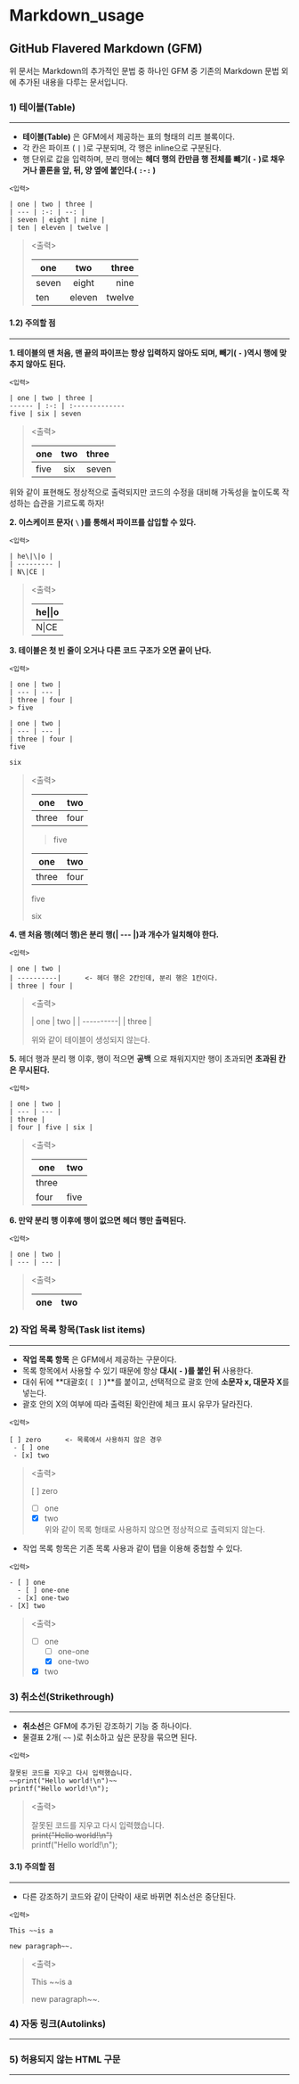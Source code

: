 Markdown_usage
===============


## **GitHub Flavered Markdown (GFM)**
위 문서는 Markdown의 추가적인 문법 중 하나인 GFM 중 기존의 Markdown 문법 외에 추가된 내용을 다루는 문서입니다.

### 1) **테이블(Table)**

---

- **테이블(Table)** 은 GFM에서 제공하는 표의 형태의 리프 블록이다.
- 각 칸은 파이프 ( `|` )로 구분되며, 각 행은 inline으로 구분된다.
- 행 단위로 값을 입력하며, 분리 행에는 **헤더 행의 칸만큼 행 전체를 뺴기( `-` )로 채우거나 콜론을 앞, 뒤, 양 옆에 붙인다.( `:-:` )**

```
<입력>

| one | two | three |
| --- | :-: | --: |
| seven | eight | nine |
| ten | eleven | twelve |

```
> <출력>
>
> | one | two | three |
> | --- | :-: | --: |
> | seven | eight | nine |
> | ten | eleven | twelve |

#### 1.2) **주의할 점**

---

**1. 테이블의 맨 처음, 맨 끝의 파이프는 항상 입력하지 않아도 되며, 빼기( `-` )역시 행에 맞추지 않아도 된다.**

```
<입력>

| one | two | three |
------ | :-: | :-------------
five | six | seven
```

> <출력>
>
> | one | two | three |
> ------ | :-: | :-------------
> five | six | seven

위와 같이 표현해도 정상적으로 출력되지만 코드의 수정을 대비해 가독성을 높이도록 작성하는 습관을 기르도록 하자!

**2. 이스케이프 문자( `\` )를 통해서 파이프를 삽입할 수 있다.**

```
<입력>

| he\|\|o |
| --------- |
| N\|CE |
```

> <출력>
>
> | he\|\|o |
> | --------- |
> | N\|CE |

**3. 테이블은 첫 빈 줄이 오거나 다른 코드 구조가 오면 끝이 난다.**

```
<입력>

| one | two |
| --- | --- |
| three | four |
> five

| one | two |
| --- | --- |
| three | four |
five

six
```

> <출력>
>
> | one | two |
> | --- | --- |
> | three | four |
>> five
> 
> | one | two |
> | --- | --- |
> | three | four |
> five
>
> six

**4. 맨 처음 행(헤더 행)은 분리 행(| --- |)과 개수가 일치해야 한다.**

```
<입력>

| one | two |
| ----------|      <- 헤더 행은 2칸인데, 분리 행은 1칸이다.
| three | four |
```

> <출력>
>
> | one | two |
> | ----------|
> | three |
> 
> 위와 같이 테이블이 생성되지 않는다.

**5.** 헤더 행과 분리 행 이후, 행이 적으면 **공백** 으로 채워지지만 행이 초과되면 **초과된 칸은 무시된다.**

```
<입력>

| one | two |
| --- | --- |
| three |
| four | five | six |
```

> <출력>
> 
> | one | two |
> | --- | --- |
> | three |
> | four | five | six |

**6. 만약 분리 행 이후에 행이 없으면 헤더 행만 출력된다.**
```
<입력>

| one | two |
| --- | --- |
```

> <출력>
> 
> | one | two |
> | --- | --- |
 

### 2) **작업 목록 항목(Task list items)**

---

- **작업 목록 항목** 은 GFM에서 제공하는 구문이다.
- 목록 항목에서 사용할 수 있기 때문에 항상 **대시( `-` )를 붙인 뒤** 사용한다.
- 대쉬 뒤에 **대괄호( `[ ]` )**를 붙이고, 선택적으로 괄호 안에 **소문자 x, 대문자 X**를 넣는다.
- 괄호 안의 X의 여부에 따라 출력된 확인란에 체크 표시 유무가 달라진다.
```
<입력>

[ ] zero      <- 목록에서 사용하지 않은 경우
 - [ ] one  
 - [x] two  
```

> <출력>
>
> [ ] zero
>  - [ ] one  
>  - [x] two  
>  위와 같이 목록 형태로 사용하지 않으면 정상적으로 출력되지 않는다.

- 작업 목록 항목은 기존 목록 사용과 같이 탭을 이용해 중첩할 수 있다.
```
<입력>

- [ ] one
  - [ ] one-one
  - [x] one-two
- [X] two
```

> <출력>
> - [ ] one
>   - [ ] one-one
>   - [x] one-two
> - [X] two

### 3) **취소선(Strikethrough)**

---

- **취소선**은 GFM에 추가된 강조하기 기능 중 하나이다.
- 물결표 2개( `~~` )로 취소하고 싶은 문장을 묶으면 된다.

```
<입력>

잘못된 코드를 지우고 다시 입력했습니다.  
~~print("Hello world!\n")~~  
printf("Hello world!\n");
```

> <출력>
> 
> 잘못된 코드를 지우고 다시 입력했습니다.  
> ~~print("Hello world!\n")~~  
> printf("Hello world!\n");

#### 3.1) **주의할 점**

---

- 다른 강조하기 코드와 같이 단락이 새로 바뀌면 취소선은 중단된다.

```
<입력>

This ~~is a

new paragraph~~.
```

> <출력>
> 
> This ~~is a
> 
> new paragraph~~.

### 4) **자동 링크(Autolinks)**

---

### 5) **허용되지 않는 HTML 구문**

---



